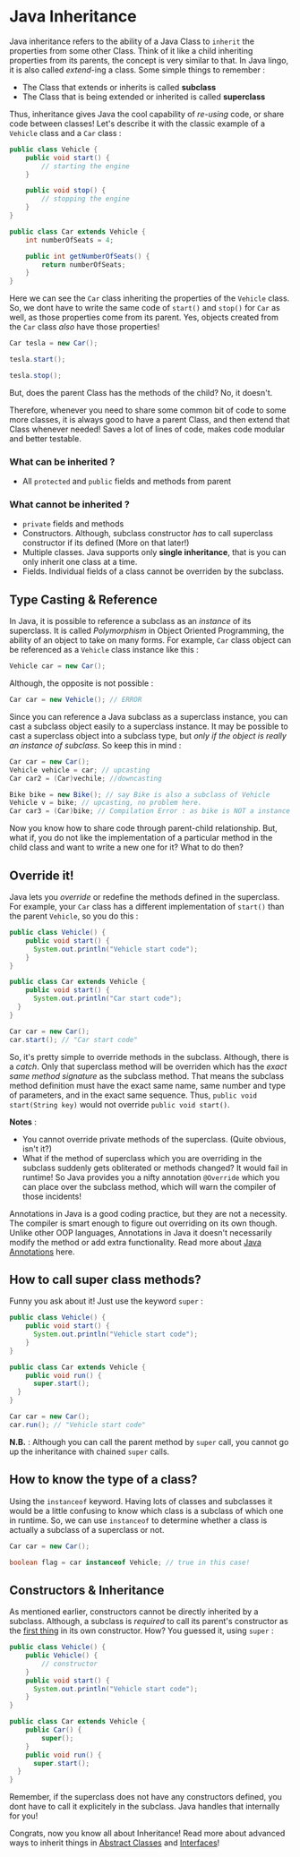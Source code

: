 # Java Inheritance

Java inheritance refers to the ability of a Java Class to `inherit` the properties from some other Class. Think of it like a child inheriting properties from its parents, the concept is very similar to that. In Java lingo, it is also called _extend_-ing a class. Some simple things to remember :

* The Class that extends or inherits is called **subclass**
* The Class that is being extended or inherited is called **superclass**

Thus, inheritance gives Java the cool capability of _re-using_ code, or share code between classes! Let's describe it with the classic example of a `Vehicle` class and a `Car` class :

```java
public class Vehicle {
	public void start() {
		// starting the engine
	}

	public void stop() {
		// stopping the engine
	}
}

public class Car extends Vehicle {
	int numberOfSeats = 4;

	public int getNumberOfSeats() {
		return numberOfSeats;
	}
}
```

Here we can see the `Car` class inheriting the properties of the `Vehicle` class. So, we dont have to write the same code of `start()` and `stop()` for `Car` as well, as those properties come from its parent. Yes, objects created from the `Car` class _also_ have those properties!

```java
Car tesla = new Car();

tesla.start();

tesla.stop();
```

But, does the parent Class has the methods of the child? No, it doesn't.

Therefore, whenever you need to share some common bit of code to some more classes, it is always good to have a parent Class, and then extend that Class whenever needed! Saves a lot of lines of code, makes code modular and better testable.

### What can be inherited ?

* All `protected` and `public` fields and methods from parent

### What cannot be inherited ?

* `private` fields and methods
* Constructors. Although, subclass constructor _has_ to call superclass constructor if its defined (More on that later!)
* Multiple classes. Java supports only **single inheritance**, that is you can only inherit one class at a time.
* Fields. Individual fields of a class cannot be overriden by the subclass.

## Type Casting & Reference

In Java, it is possible to reference a subclass as an _instance_ of its superclass. It is called _Polymorphism_ in Object Oriented Programming, the ability of an object to take on many forms. For example, `Car` class object can be referenced as a `Vehicle` class instance like this : 

```java
Vehicle car = new Car();
```

Although, the opposite is not possible :

```java
Car car = new Vehicle(); // ERROR
```

Since you can reference a Java subclass as a superclass instance, you can cast a subclass object easily to a superclass instance. It may be possible to cast a superclass object into a subclass type, but _only if the object is really an instance of subclass_. So keep this in mind :

```java
Car car = new Car();
Vehicle vehicle = car; // upcasting
Car car2 = (Car)vechile; //downcasting

Bike bike = new Bike(); // say Bike is also a subclass of Vehicle
Vehicle v = bike; // upcasting, no problem here.
Car car3 = (Car)bike; // Compilation Error : as bike is NOT a instance of Car
```

Now you know how to share code through parent-child relationship. But, what if, you do not like the implementation of a particular method in the child class and want to write a new one for it? What to do then?

## Override it!

Java lets you _override_ or redefine the methods defined in the superclass. For example, your `Car` class has a different implementation of `start()` than the parent `Vehicle`, so you do this :

```java
public class Vehicle() {
	public void start() {
	  System.out.println("Vehicle start code");
	}
}

public class Car extends Vehicle {
	public void start() {
	  System.out.println("Car start code");
  }
}

Car car = new Car();
car.start(); // "Car start code"
```

So, it's pretty simple to override methods in the subclass. Although, there is a _catch_. Only that superclass method will be overriden which has the _exact same method signature_ as the subclass method. That means the subclass method definition must have the exact same name, same number and type of parameters, and in the exact same sequence. Thus, `public void start(String key)` would not override `public void start()`.

**Notes** :

* You cannot override private methods of the superclass. (Quite obvious, isn't it?)
* What if the method of superclass which you are overriding in the subclass suddenly gets obliterated or methods changed? It would fail in runtime! So Java provides you a nifty annotation `@Override` which you can place over the subclass method, which will warn the compiler of those incidents! 

Annotations in Java is a good coding practice, but they are not a necessity. The compiler is smart enough to figure out overriding on its own though. Unlike other OOP languages, Annotations in Java it doesn't necessarily modify the method or add extra functionality. Read more about [Java Annotations]() here.

## How to call super class methods?

Funny you ask about it! Just use the keyword `super` :

```java
public class Vehicle() {
	public void start() {
	  System.out.println("Vehicle start code");
	}
}

public class Car extends Vehicle {
	public void run() {
	  super.start();
  }
}

Car car = new Car();
car.run(); // "Vehicle start code"
```

**N.B.** : Although you can call the parent method by `super` call, you cannot go up the inheritance with chained `super` calls.

## How to know the type of a class?

Using the `instanceof` keyword. Having lots of classes and subclasses it would be a little confusing to know which class is a subclass of which one in runtime. So, we can use `instanceof` to determine whether a class is actually a subclass of a superclass or not.

```java
Car car = new Car();

boolean flag = car instanceof Vehicle; // true in this case!
```

## Constructors & Inheritance

As mentioned earlier, constructors cannot be directly inherited by a subclass. Although, a subclass is _required_ to call its parent's constructor as the [first thing](http://stackoverflow.com/questions/1168345/why-does-this-and-super-have-to-be-the-first-statement-in-a-constructor) in its own constructor. How? You guessed it, using `super` :

```java
public class Vehicle() {
	public Vehicle() {
		// constructor
	}
	public void start() {
	  System.out.println("Vehicle start code");
	}
}

public class Car extends Vehicle {
	public Car() {
		super();
	}
	public void run() {
	  super.start();
  }
}
```

Remember, if the superclass does not have any constructors defined, you dont have to call it explicitely in the subclass. Java handles that internally for you!

Congrats, now you know all about Inheritance! Read more about advanced ways to inherit things in [Abstract Classes]() and [Interfaces]()!